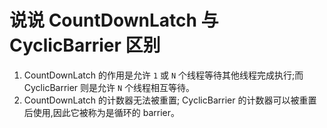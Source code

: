 # 说说 CountDownLatch 与 CyclicBarrier 区别

1. CountDownLatch 的作用是允许 `1` 或 `N` 个线程等待其他线程完成执行;而 CyclicBarrier 则是允许 `N` 个线程相互等待。
2. CountDownLatch 的计数器无法被重置; CyclicBarrier 的计数器可以被重置后使用,因此它被称为是循环的 barrier。
